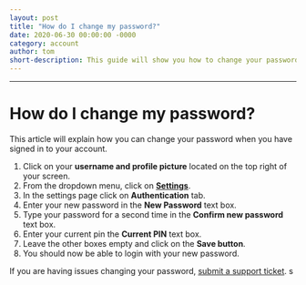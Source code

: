 ```yaml
---
layout: post
title: "How do I change my password?"
date: 2020-06-30 00:00:00 -0000
category: account
author: tom
short-description: This guide will show you how to change your password when you have signed in to your Earn Doing account.
---
```


-----

# How do I change my password?
This article will explain how you can change your password when you have signed in to your account.

1. Click on your **username and profile picture** located on the top right of your screen.
2. From the dropdown menu, click on [**Settings**](https://www.earndoing.com/user/settings.aspx).
3. In the settings page click on **Authentication** tab.
4. Enter your new password in the **New Password** text box.
5. Type your password for a second time in the **Confirm new password** text box.
6. Enter your current pin the **Current PIN** text box.
7. Leave the other boxes empty and click on the **Save button**.
8. You should now be able to login with your new password. 

If you are having issues changing your password, [submit a support ticket](https://www.earndoing.com/sites/contact.aspx).
s